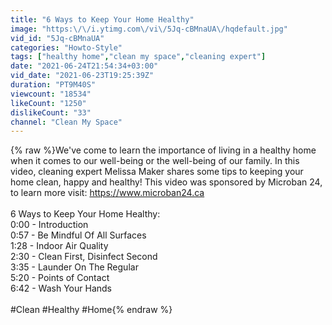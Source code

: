 ```yaml
---
title: "6 Ways to Keep Your Home Healthy"
image: "https:\/\/i.ytimg.com\/vi\/5Jq-cBMnaUA\/hqdefault.jpg"
vid_id: "5Jq-cBMnaUA"
categories: "Howto-Style"
tags: ["healthy home","clean my space","cleaning expert"]
date: "2021-06-24T21:54:34+03:00"
vid_date: "2021-06-23T19:25:39Z"
duration: "PT9M40S"
viewcount: "18534"
likeCount: "1250"
dislikeCount: "33"
channel: "Clean My Space"
---
```

{% raw %}We've come to learn the importance of living in a healthy home when it comes to our well-being or the well-being of our family. In this video, cleaning expert Melissa Maker shares some tips to keeping your home clean, happy and healthy! This video was sponsored by Microban 24, to learn more visit: <a rel="nofollow" target="blank" href="https://www.microban24.ca">https://www.microban24.ca</a><br /><br />6 Ways to Keep Your Home Healthy:<br />0:00 - Introduction<br />0:57 - Be Mindful Of All Surfaces<br />1:28 - Indoor Air Quality<br />2:30 - Clean First, Disinfect Second<br />3:35 - Launder On The Regular<br />5:20 - Points of Contact<br />6:42 - Wash Your Hands<br /><br />#Clean #Healthy #Home{% endraw %}
